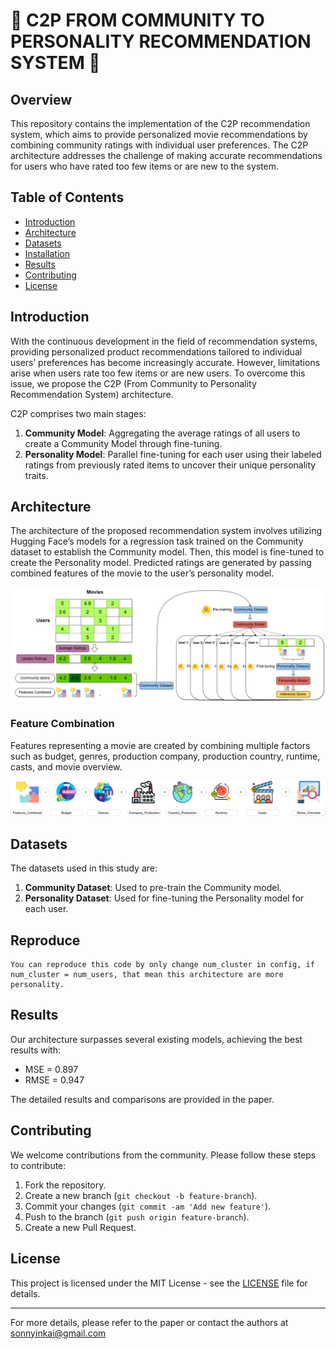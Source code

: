 # 🤗 C2P FROM COMMUNITY TO PERSONALITY RECOMMENDATION SYSTEM 🤗 

## Overview

This repository contains the implementation of the C2P recommendation system, which aims to provide personalized movie recommendations by combining community ratings with individual user preferences. The C2P architecture addresses the challenge of making accurate recommendations for users who have rated too few items or are new to the system.

## Table of Contents

- [Introduction](#introduction)
- [Architecture](#architecture)
- [Datasets](#datasets)
- [Installation](#installation)
- [Results](#results)
- [Contributing](#contributing)
- [License](#license)

## Introduction

With the continuous development in the field of recommendation systems, providing personalized product recommendations tailored to individual users’ preferences has become increasingly accurate. However, limitations arise when users rate too few items or are new users. To overcome this issue, we propose the C2P (From Community to Personality Recommendation System) architecture.

C2P comprises two main stages:
1. **Community Model**: Aggregating the average ratings of all users to create a Community Model through fine-tuning.
2. **Personality Model**: Parallel fine-tuning for each user using their labeled ratings from previously rated items to uncover their unique personality traits.

## Architecture

The architecture of the proposed recommendation system involves utilizing Hugging Face’s models for a regression task trained on the Community dataset to establish the Community model. Then, this model is fine-tuned to create the Personality model. Predicted ratings are generated by passing combined features of the movie to the user’s personality model.

![C2P Architecture](image/architecture.png)

### Feature Combination

Features representing a movie are created by combining multiple factors such as budget, genres, production company, production country, runtime, casts, and movie overview.

![Feature Combination](image/features_combined.png)

## Datasets

The datasets used in this study are:

1. **Community Dataset**: Used to pre-train the Community model.
2. **Personality Dataset**: Used for fine-tuning the Personality model for each user.

## Reproduce
    You can reproduce this code by only change num_cluster in config, if num_cluster = num_users, that mean this architecture are more personality.

## Results

Our architecture surpasses several existing models, achieving the best results with:
- MSE = 0.897
- RMSE = 0.947

The detailed results and comparisons are provided in the paper.

## Contributing

We welcome contributions from the community. Please follow these steps to contribute:

1. Fork the repository.
2. Create a new branch (`git checkout -b feature-branch`).
3. Commit your changes (`git commit -am 'Add new feature'`).
4. Push to the branch (`git push origin feature-branch`).
5. Create a new Pull Request.

## License

This project is licensed under the MIT License - see the [LICENSE](LICENSE) file for details.

---

For more details, please refer to the paper or contact the authors at [sonnyinkai@gmail.com](mailto:sonnyinkai@gmail.com)
